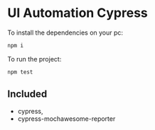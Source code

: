 # UI Automation Cypress

To install the dependencies on your pc:

```bash
npm i
```
To run the project:

```bash
npm test
```

## Included
* cypress,
* cypress-mochawesome-reporter
